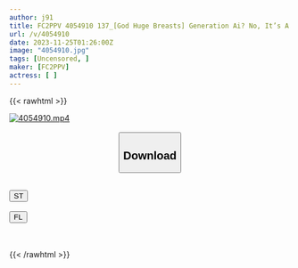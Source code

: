 ```yaml
---
author: j91
title: FC2PPV 4054910 137_[God Huge Breasts] Generation Ai? No, It’s A Real Body! Fair-Skinned Beautiful Big Breasts Go Wild! I Wore A Mask Because I Couldn’t Show My Face, But I Got So Comfortable That I Forgot To Hide My Ahegao Face With The Mask! H Cup 25 Year Old Megu-Chan Chapter 1 [Overseas Version]
url: /v/4054910
date: 2023-11-25T01:26:00Z
image: "4054910.jpg"
tags: [Uncensored, ]
maker: [FC2PPV]
actress: [ ]
---
```



{{< rawhtml >}}

<div class="video" data-videoid="eg07abvY91tY0Lz">
    <a href="javascript:;">
        <img src="/v/4054910/4054910.jpg" width="WIDTH" height="HEIGHT" alt="4054910.mp4" loading="lazy">
    </a>
</div>

<script type="text/javascript" src="https://j91.asia/asset/on-demand-st.js"></script>

<br>
  <link rel="stylesheet" href="https://j91.asia/asset/bs5.css">
  
  <center>
  <button class="btn btn-primary" type="button" data-bs-toggle="collapse" data-bs-target=".multi-collapse" aria-expanded="false" aria-controls="multiCollapseExample1 multiCollapseExample2"><h2>Download</h2></button></center>
</p>
<div class="row">
  <div class="col">
    <div class="collapse multi-collapse" id="multiCollapseExample1">
      <div class="card card-body">
	      	      <br>
<div class="buttons">  
<a href="https://streamtape.to/v/eg07abvY91tY0Lz" target="_blank"><button class="btn-hover color-3"><i class="fa fa-download"></i> ST</button></a></div>
    </div>
  </div>
</div>
  <div class="col">
    <div class="collapse multi-collapse" id="multiCollapseExample2">
      <div class="card card-body">
	      <br>
<div class="buttons">
    <a href="https://filelions.site/f/xjdd0txxpfei" target="_blank"><button class="btn-hover color-9"><i class="fa fa-download"></i> FL</button></a></div>
<br><br>
      </div>
    </div>
  </div>
</div>

{{< /rawhtml >}}